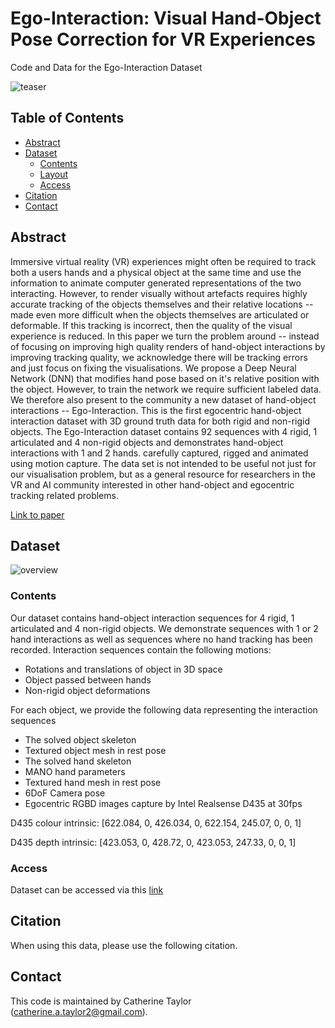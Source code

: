 # Ego-Interaction: Visual Hand-Object Pose Correction for VR Experiences
Code and Data for the Ego-Interaction Dataset

![teaser](https://user-images.githubusercontent.com/25514442/104743868-17958680-5744-11eb-96d2-26f17782ba12.png)

## Table of Contents
  * [Abstract](#abstract)
  * [Dataset](#dataset)
    * [Contents](#contents)
    * [Layout](#layout)
    * [Access](access)
  * [Citation](#citation)
  * [Contact](#contact)
  
  ## Abstract
  

Immersive virtual reality (VR) experiences might often be required to track both a users hands and a physical object at the same time and use the information to animate computer generated representations of the two interacting. However, to render visually without artefacts requires highly accurate tracking of the objects themselves and their relative locations -- made even more difficult when the objects themselves are articulated or deformable. If this tracking is incorrect, then the quality of the visual experience is reduced. In this paper we turn the problem around -- instead of focusing on improving high quality renders of hand-object interactions by improving tracking quality, we acknowledge there will be tracking errors and just focus on fixing the visualisations. We propose a Deep Neural Network (DNN) that modifies hand pose based on it's relative position with the object. However, to train the network we require sufficient labeled data. We therefore also present to the community a new dataset of hand-object interactions -- Ego-Interaction. This is the first egocentric hand-object interaction dataset with 3D ground truth data for both rigid and non-rigid objects. The Ego-Interaction dataset contains 92 sequences with 4 rigid, 1 articulated and 4 non-rigid objects and demonstrates hand-object interactions with 1 and 2 hands. carefully captured, rigged and animated using motion capture. The data set is not intended to be useful not just for our visualisation problem, but as a general resource for researchers in the VR and AI community interested in other hand-object and egocentric tracking related problems.

[Link to paper]()

  
  ## Dataset
  
  ![overview](https://user-images.githubusercontent.com/25514442/104744739-2597d700-5745-11eb-878b-f45fb18a1df9.png)


  
  ### Contents
  
  Our dataset contains hand-object interaction sequences for 4 rigid, 1 articulated and 4 non-rigid objects. We demonstrate sequences with 1 or 2 hand interactions as well as sequences where no hand tracking has been recorded. Interaction sequences contain the following motions:
  * Rotations and translations of object in 3D space
  * Object passed between hands
  * Non-rigid object deformations
  
  For each object, we provide the following data representing the interaction sequences
  * The solved object skeleton
  * Textured object mesh in rest pose
  * The solved hand skeleton
  * MANO hand parameters
  * Textured hand mesh in rest pose
  * 6DoF Camera pose
  * Egocentric RGBD images capture by Intel Realsense D435 at 30fps
  
  
  D435 colour intrinsic: [622.084, 0, 426.034, 0, 622.154, 245.07, 0, 0, 1]
  
  D435 depth intrinsic: [423.053, 0, 428.72, 0, 423.053, 247.33, 0, 0, 1]


  
  ### Access
  
  Dataset can be accessed via this [link](https://forms.gle/cT12U9CdWkBzR8En9)
   
  
  ## Citation
  
  When using this data, please use the following citation.
  
  ## Contact
  
  This code is maintained by Catherine Taylor (catherine.a.taylor2@gmail.com).
